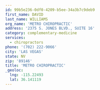 ```yaml
---
id: 99b5e236-0df0-4209-b5ee-34a3b7c9deb9
first_name: DAVID
last_name: WILLIAMS
org_name: 'METRO CHIROPRACTIC'
address: '2375 S. JONES BLVD., SUITE 16'
category: complementary-medicine
services:
  - chiropractors
phone: '(702) 222-9066'
city: 'LAS VEGAS'
state: NV
zip: '89146'
title: 'METRO CHIROPRACTIC'
_geoloc:
  lng: -115.22493
  lat: 36.141119
---
```


